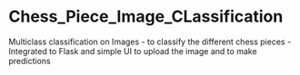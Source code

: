 # Chess_Piece_Image_CLassification
Multiclass classification on Images - to classify the different chess pieces - Integrated to Flask and simple UI to upload the image and to make predictions
